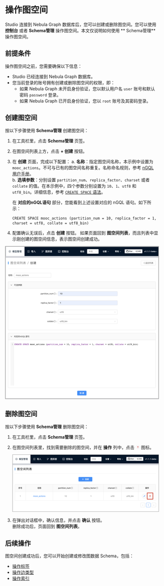 # 操作图空间

Studio 连接到 Nebula Graph 数据库后，您可以创建或删除图空间。您可以使用 **控制台** 或者 **Schema管理** 操作图空间。本文仅说明如何使用 ** Schema管理** 操作图空间。

## 前提条件

操作图空间之前，您需要确保以下信息：

- Studio 已经连接到 Nebula Graph 数据库。
- 您当前登录的账号拥有创建或删除图空间的权限，即：
  - 如果 Nebula Graph 未开启身份验证，您以默认用户名 `user` 账号和默认密码 `password` 登录。
  - 如果 Nebula Graph 已开启身份验证，您以 `root` 账号及其密码登录。

## 创建图空间

按以下步骤使用 **Schema管理** 创建图空间：

1. 在工具栏里，点击 **Schema管理** 页签。
2. 在图空间列表上方，点击 **+ 创建** 按钮。
3. 在 **创建** 页面，完成以下配置：
   a. **名称**：指定图空间名称，本示例中设置为 `mooc_actions`。不可与已有的图空间名称重复。名称命名规则，参考 [nGQL 用户手册](https://docs.nebula-graph.com.cn/manual-CN/2.query-language/3.language-structure/schema-object-names/ "点击前往 Nebula Graph 网站")。  
   b. **选填参数**：分别设置 `partition_num`、`replica_factor`、`charset` 或者 `collate` 的值。在本示例中，四个参数分别设置为 `10`、`1`、`utf8` 和 `utf8_bin`。详细信息，参考 [`CREATE SPACE` 语法](https://docs.nebula-graph.com.cn/manual-CN/2.query-language/4.statement-syntax/1.data-definition-statements/create-space-syntax/ "点击前往 Nebula Graph 网站")。

   在 **对应的nGQL语句** 部分，您能看到上述设置对应的 nGQL 语句。如下所示：

      ```ngql
      CREATE SPACE mooc_actions (partition_num = 10, replica_factor = 1, charset = utf8, collate = utf8_bin)
      ```

4. 配置确认无误后，点击 **创建** 按钮。
   如果页面回到 **图空间列表**，而且列表中显示刚创建的图空间信息，表示图空间创建成功。

![带有示例配置信息的图空间创建页面](../../figs/st-ug-015.png "图空间创建页面")

## 删除图空间

按以下步骤使用 **Schema管理** 删除图空间：

1. 在工具栏里，点击 **Schema管理** 页签。
2. 在图空间列表里，找到需要删除的图空间，并在 **操作** 列中，点击 ![表示删除的图标](../../figs/st-ug-017.png "删除") 图标。

   ![在图空间列表中删除指定的图空间](../../figs/st-ug-016.png "删除图空间")
3. 在弹出对话框中，确认信息，并点击 **确认** 按钮。  
   删除成功后，页面回到 **图空间列表**。

## 后续操作

图空间创建成功后，您可以开始创建或修改图数据 Schema，包括：

- [操作标签](st-ug-crud-tag.md)
- [操作边类型](st-ug-crud-edge-type.md)
- [操作索引](st-ug-crud-index.md)
